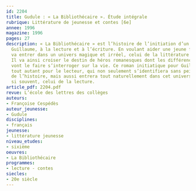 ```yaml
---
id: 2204
title: Gudule : « La Bibliothécaire ». Étude intégrale 
rubrique: Littérature de jeunesse et contes [6e]
annee: 1996
magazine: 1996
pages: 27
description: « La Bibliothécaire » est l’histoire de l’initiation d’un jeune garçon,
  Guillaume, à la lecture et à l’écriture. En voulant aider une jeune fille, Guillaume
  va entrer dans un univers magique et irréel, celui de la littérature de jeunesse.
  Il va ainsi croiser le destin de héros romanesques dont les différences et les aventures
  vont le faire s’interroger sur la vie. Ce roman initiatique pour Guillaume le devient
  tout autant pour le lecteur, qui non seulement s’identifiera sans peine aux personnages
  de l’histoire, mais aussi entrera tout naturellement dans cet univers qui le rebute
  si souvent, celui de la lecture.
article_pdf: 2204.pdf
revue: L’école des lettres des collèges
auteurs:
- Françoise Cespédès
auteur_jeunesse:
- Gudule
disciplines:
- français
jeunesse:
- littérature jeunesse
niveau_etudes:
- sixième
oeuvres:
- La Bibliothécaire
programmes:
- lecture - contes
siecles:
- 20e siècle
---
```

